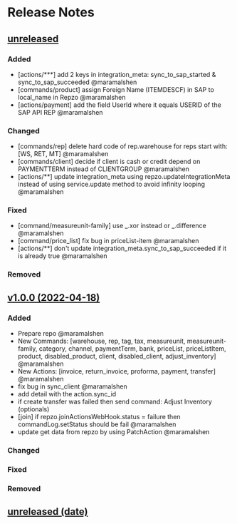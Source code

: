 # Release Notes

## [unreleased]()

### Added

- [actions/***] add 2 keys in integration_meta: sync_to_sap_started & sync_to_sap_succeeded @maramalshen
- [commands/product] assign Foreign Name (ITEMDESCF) in SAP to local_name in Repzo @maramalshen
- [actions/payment] add the field UserId where it equals USERID of the SAP API REP @maramalshen

### Changed

- [commands/rep] delete hard code of rep.warehouse for reps start with: [WS, RET, MT] @maramalshen
- [commands/client] decide if client is cash or credit depend on PAYMENTTERM instead of CLIENTGROUP @maramalshen
- [actions/**] update integration_meta using repzo.updateIntegrationMeta instead of using service.update method to avoid infinity looping @maramalshen

### Fixed

- [command/measureunit-family] use _.xor instead or _.difference @maramalshen
- [command/price_list] fix bug in priceList-item @maramalshen
- [actions/**] don't update integration_meta.sync_to_sap_succeeded if it is already true @maramalshen

### Removed

## [v1.0.0 (2022-04-18)](https://github.com/Repzo/repzo-sap-absjo.git)

### Added

- Prepare repo @maramalshen
- New Commands: [warehouse, rep, tag, tax, measureunit, measureunit-family, category, channel, paymentTerm, bank, priceList, priceListItem, product, disabled_product, client, disabled_client, adjust_inventory] @maramalshen
- New Actions: [invoice, return_invoice, proforma, payment, transfer] @maramalshen
- fix bug in sync_client @maramalshen
- add detail with the action.sync_id
- if create transfer was failed then send command: Adjust Inventory (optionals)
- [join] if repzo.joinActionsWebHook.status = failure then commandLog.setStatus should be fail @maramalshen
- update get data from repzo by using PatchAction @maramalshen

### Changed

### Fixed

### Removed

## [unreleased (date)](path)
